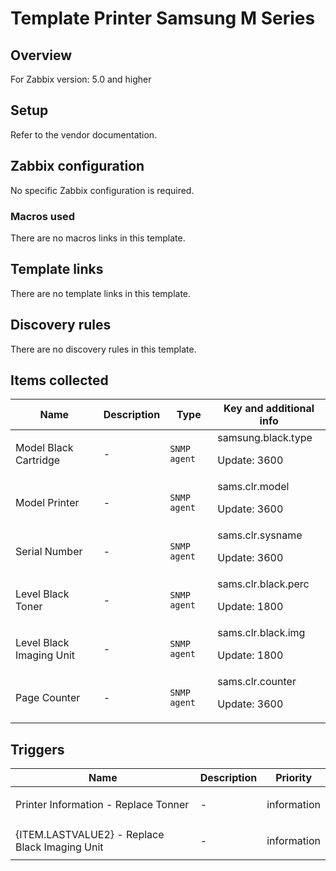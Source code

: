 # Template Printer Samsung M Series

## Overview

For Zabbix version: 5.0 and higher

## Setup

Refer to the vendor documentation.

## Zabbix configuration

No specific Zabbix configuration is required.

### Macros used

There are no macros links in this template.

## Template links

There are no template links in this template.

## Discovery rules

There are no discovery rules in this template.

## Items collected

|Name|Description|Type|Key and additional info|
|----|-----------|----|----|
|Model Black Cartridge|<p>-</p>|`SNMP agent`|samsung.black.type<p>Update: 3600</p>|
|Model Printer|<p>-</p>|`SNMP agent`|sams.clr.model<p>Update: 3600</p>|
|Serial Number|<p>-</p>|`SNMP agent`|sams.clr.sysname<p>Update: 3600</p>|
|Level Black Toner|<p>-</p>|`SNMP agent`|sams.clr.black.perc<p>Update: 1800</p>|
|Level Black Imaging Unit|<p>-</p>|`SNMP agent`|sams.clr.black.img<p>Update: 1800</p>|
|Page Counter|<p>-</p>|`SNMP agent`|sams.clr.counter<p>Update: 3600</p>|
## Triggers

|Name|Description|Priority|
|----|-----------|----|
|Printer Information - Replace Tonner|<p>-</p>|information|
|{ITEM.LASTVALUE2} - Replace Black Imaging Unit|<p>-</p>|information|
